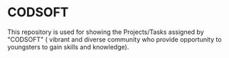 # CODSOFT
This repository is used for showing the Projects/Tasks assigned by "CODSOFT" ( vibrant and diverse community who provide opportunity to youngsters to gain skills and knowledge).
